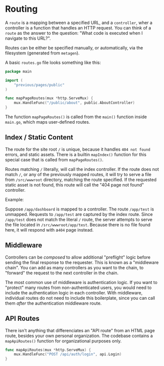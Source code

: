 # Routing
A `route` is a mapping between a specified URL, and a `controller`, wher a controller is a function that handles an HTTP request.
You can think of a `route` as the answer to the question: "What code is executed when I navigate to this URL?".

Routes can be either be specified manually, or automatically, via the filesystem (generated from `metagen`).

A basic `routes.go` file looks something like this:
```go
package main

import (
    "previous/pages/public"
)

func mapPageRoutes(mux *http.ServeMux) {
    mux.HandleFunc("/public/about", public.AboutController)
}
```

The function `mapPageRoutes()` is called from the `main()` function inside `main.go`, which maps user-defined routes.

## Index / Static Content

The route for the site root `/` is unique, because it handles `404 not found` errors, and static assets.
There is a builtin `mapIndex()` function for this special case that is called from `mapPageRoutes()`.

Routes matching `/` literally, will call the index controller.
If the route does not match `/`, or any of the previously mapped routes, it will try to serve a file from `/src/wwwroot` directory, matching the route specified.
If the requested static asset is not found, this route will call the "404 page not found" controller.

Example:

Suppose `/app/dashboard` is mapped to a controller.
The route `/app/test` is unmapped.
Requests to `/app/test` are captured by the index route.
Since `/app/test` does not match the literal `/` route, the server attempts to serve the file located in `/src/wwwroot/app/test`.
Because there is no file found here, it will respond with a`404` page instead.

## Middleware
Controllers can be _composed_ to allow additional "preflight" logic before sending the final response to the requester.
This is known as a "middleware chain".
You can add as many controllers as you want to the chain, to "forward" the request to the next controller in the chain.

The most common use of middleware is authentication logic.
If you want to "protect" many routes from non-authenticated users, you would need to include the authentication logic in each controller.
With middleware, individual routes do not need to include this boilerplate, since you can call them _after_ the authentication middleware route.

## API Routes

There isn't anything that differenciates an "API route" from an HTML page route, besides your own personal organization.
The codebase contains a `mapApiRoutes()` function for organizational purposes only.

```go
func mapApiRoutes(mux *http.ServeMux) {
    mux.HandleFunc("POST /api/auth/login", api.Login)
}
```